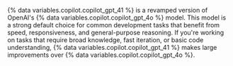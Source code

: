 {% data variables.copilot.copilot_gpt_41 %} is a revamped version of OpenAI's {% data variables.copilot.copilot_gpt_4o %} model. This model is a strong default choice for common development tasks that benefit from speed, responsiveness, and general-purpose reasoning. If you're working on tasks that require broad knowledge, fast iteration, or basic code understanding, {% data variables.copilot.copilot_gpt_41 %} makes large improvements over {% data variables.copilot.copilot_gpt_4o %}.
